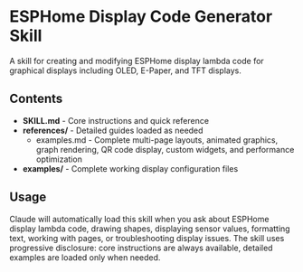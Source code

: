 # ESPHome Display Code Generator Skill

A skill for creating and modifying ESPHome display lambda code for graphical displays including OLED, E-Paper, and TFT displays.

## Contents

- **SKILL.md** - Core instructions and quick reference
- **references/** - Detailed guides loaded as needed
  - examples.md - Complete multi-page layouts, animated graphics, graph rendering, QR code display, custom widgets, and performance optimization
- **examples/** - Complete working display configuration files

## Usage

Claude will automatically load this skill when you ask about ESPHome display lambda code, drawing shapes, displaying sensor values, formatting text, working with pages, or troubleshooting display issues. The skill uses progressive disclosure: core instructions are always available, detailed examples are loaded only when needed.
